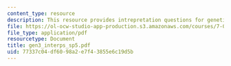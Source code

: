 ```yaml
---
content_type: resource
description: This resource provides intrepretation questions for genetics day 3.
file: https://ol-ocw-studio-app-production.s3.amazonaws.com/courses/7-02-experimental-biology-communication-spring-2005/77337c04df6098a2e7f43855e6c19d5b_gen3_interps_sp5.pdf
file_type: application/pdf
resourcetype: Document
title: gen3_interps_sp5.pdf
uid: 77337c04-df60-98a2-e7f4-3855e6c19d5b
---
```

